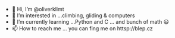 - 👋 Hi, I’m @oliverklimt
- 👀 I’m interested in ...climbing, gliding & computers
- 🌱 I’m currently learning ...Python and C ... and bunch of math :smiley:
- 📫 How to reach me ... you can fing me on httsp://blep.cz

<!---
oliverklimt/oliverklimt is a ✨ special ✨ repository because its `README.md` (this file) appears on your GitHub profile.
You can click the Preview link to take a look at your changes.
--->
